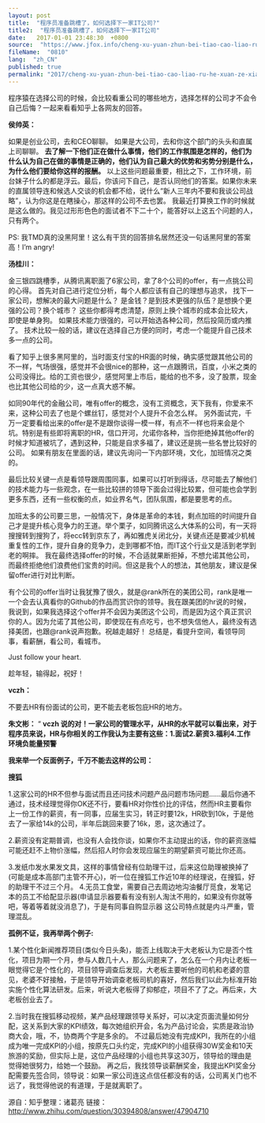 ```yaml
---
layout: post
title:  "程序员准备跳槽了，如何选择下一家IT公司?"
title2:  "程序员准备跳槽了，如何选择下一家IT公司"
date:   2017-01-01 23:48:30  +0800
source:  "https://www.jfox.info/cheng-xu-yuan-zhun-bei-tiao-cao-liao-ru-he-xuan-ze-xia-yi-jia-it-gong-si.html"
fileName:  "0810"
lang:  "zh_CN"
published: true
permalink: "2017/cheng-xu-yuan-zhun-bei-tiao-cao-liao-ru-he-xuan-ze-xia-yi-jia-it-gong-si.html"
---
```


程序猿在选择公司的时候，会比较看重公司的哪些地方，选择怎样的公司才不会令自己后悔？一起来看看知乎上各网友的回答。

**侯帅英：**

如果是创业公司，去和CEO聊聊。 如果是大公司，去和你这个部门的头头和直属上司聊聊。 **去了解一下他们正在做什么事情，他们的工作氛围是怎样的，他们为什么认为自己在做的事情是正确的，他们认为自己最大的优势和劣势分别是什么，为什么他们要给你这样的报酬。** 以上这些问题最重要，相比之下，工作环境，前台妹子什么的都是浮云。最后，你该问下自己，是否认同他们的答案。如果你未来的直属领导连和候选人交谈的机会都不给，说什么“新人三年内不要和我谈公司战略”，认为你这是在瞎操心，那这样的公司不去也罢。 我最近打算换工作的时候就是这么做的。我见过形形色色的面试者不下二十个，能答好以上这五个问题的人，只有两个。

PS: 我TMD真的没黑阿里！这么有干货的回答排名居然还没一句话黑阿里的答案高！I’m angry!

**汤桂川：**

金三银四跳槽季，从腾讯离职面了6家公司，拿了8个公司的offer，有一点挑公司的心得。 首先对自己进行定位分析，每个人都应该有自己的理想与追求， 找下一家公司，想解决的最大问题是什么？ 是金钱？是到技术更强的队伍？是想换个更强的公司？换个城市？ 这些你都得考虑清楚，原则上换个城市的成本会比较大，即使是单身狗。 如果技术能力很强的，可以开始选各种公司，然后投简历或内推了。 技术比较一般的话，建议在选择自己方便的同时，考虑一个能提升自己技术多一点的公司。

看了知乎上很多黑阿里的，当时面支付宝的HR面的时候，确实感觉跟其他公司的不一样，气场很强，感觉并不会很nice的那种，这一点跟腾讯，百度，小米之类的公司没得比。给的工资也很少，感觉阿里上市后，能给的也不多，没了股票，现金也比其他公司给的少，这一点真大惑不解。

如同90年代的金融公司，唯有offer的概念，没有工资概念，天下我有，你爱来不来，这种公司去了也是个螺丝钉，感觉对个人提升不会怎么样。 另外面试完，千万一定要看给出来的offer是不是跟你谈得一模一样，有点不一样也将来会是个坑。特别是有些即将离职的HR，信口开河，允诺你各种，当你拒绝掉其他offer的时候才知道被坑了，遇到这种，只能是自求多福了，建议还是挑一些名誉比较好的公司。 如果有朋友在里面的话，建议先询问一下内部环境，文化，加班情况之类的。

最后比较关键一点是看领导跟周围同事，如果可以打听到得话，尽可能去了解他们的技术能力与一些观念，在一些比较拼的领导下面会过得比较累，但可能也会学到更多东西，还有一些权衡的点，如业界名气，团队氛围，都是要思考的点。

加班太多的公司要三思，一般情况下，身体是革命的本钱，剩点加班的时间提升自己才是提升核心竞争力的王道。举个栗子，如同腾讯这么大体系的公司，有一天将搜搜转到搜狗了，将ecc转到京东了，再如雅虎关闭北分，关键点还是要减少机械重复性的工作，提升自身的竞争力，走到哪都不怕，而IT这个行业又是活到老学到老的啊摔。 我在最终选择offer的时候，不合适就果断拒掉，不想允诺其他公司，而最终拒绝他们浪费他们宝贵的时间。但这是我个人的想法，其他朋友，建议是保留offer进行对比判断。

有个公司的offer当时让我犹豫了很久，就是@rank所在的美团公司，rank是唯一一个会去认真看你的Github的作品而赏识你的领导。我在跟美团的hr说的时候，我说到，如果我选择这个offer并不会因为美团这个公司，而是因为这个真正赏识你的人。因为允诺了其他公司，即使现在有点吃亏，也不想失信他人，最终没有选择美团，也跟@rank说声抱歉。祝越走越好！ 总结是，看提升空间，看领导同事，看薪酬，看公司，看城市。

Just follow your heart.

趁年轻，输得起，祝好！

**vczh：**

不要去HR有份面试的公司，更不能去老板包庇HR的地方。

**朱文彬：** “ **vczh 说的对！****一家公司的管理水平，从HR的水平就可以看出来，对于程序员来说，HR与你相关的工作我认为主要有这些：****1.面试****2.薪资****3.福利****4.工作环境****负能量预警**  

**我来举一个反面例子，千万不能去这样的公司：**  

**搜狐**

1.这家公司的HR不但参与面试而且还问技术问题产品问题市场问题……最后你通不通过，技术经理觉得你OK还不行，要看HR对你性价比的评估，然而HR主要看你上一份工作的薪资，有一同事，应届生实习，转正时要12k，HR砍到10k，于是他去了一家给14k的公司，半年后跳回来要了16k，恩，这次通过了。

2.薪资没有定期普调，也没有人会找你谈，如果你不主动提出的话，你的薪资涨幅可能还赶不上物价涨幅，然后招人时你会发现应届生的期望薪资可能比你还高。

3.发纸巾发水果发文具，这样的事情曾经有位助理干过，后来这位助理被换掉了(可能是成本高部门主管不开心)，听一位在搜狐工作近10年的经理说，在搜狐，好的助理干不过三个月。 4.无员工食堂，需要自己去周边地沟油餐厅觅食，发笔记本的员工不给配显示器(申请显示器要看有没有别人淘汰不用的，如果没有你就等吧，等着等着就没消息了)，于是有同事自购显示器 这公司特点就是内斗严重，管理混乱。  

**孤例不证，我再举两个例子:**  

1.某个性化新闻推荐项目(类似今日头条)，能否上线取决于大老板认为它是否个性化，项目为期一个月，参与人数几十人，那么问题来了，怎么在一个月内让老板一眼觉得它是个性化的，项目领导调查后发现，大老板主要听他的司机和老婆的意见，老婆不好接触，于是领导开始调查老板司机的喜好，然后我们以此为标准开始实施个性化算法研发。后来，听说大老板得了抑郁症，项目不了了之。再后来，大老板创业去了。  

2.当时我在搜狐移动视频，某产品经理跟领导关系好，可以决定页面流量如何分配，这关系到大家的KPI绩效，每次她组织开会，名为产品讨论会，实质是政治协商大会，哦，不，协商两个字是多余的。 不过最后她没有完成KPI，我所在的小组成为唯一完成KPI的小组，按原先口头约定，完成KPI的小组获得30W奖金和10天旅游的奖励，但实际上是，这位产品经理的小组也共享这30万，领导给的理由是觉得她很努力，给她一个鼓励。 再之后，我找领导谈薪酬奖金，我提出KPI奖金分配需要先签合同，领导说：如果一家公司连这点信任都没有的话，公司离关门也不远了，我觉得他说的有道理，于是就离职了。  

源自：知乎整理：诸葛亮 链接：http://www.zhihu.com/question/30394808/answer/47904710

